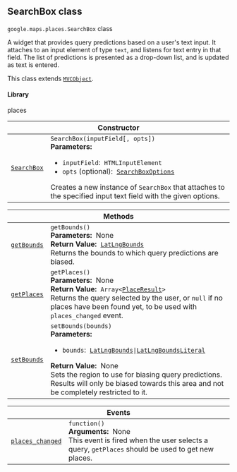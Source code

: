 
<h2 id="SearchBox">SearchBox class</h2>
<p>
<code><span itemprop="path">google.maps.places</span>.<span itemprop="name">SearchBox</span></code>
class
</p>
<p>A widget that provides query predictions based on a user's text input. It attaches to an input element of type <code>text</code>, and listens for text entry in that field. The list of predictions is presented as a drop-down list, and is updated as text is entered.</p>
<p>This class extends
<code><a href="MVCObject.md">MVCObject</a></code>.
</p>
<h4>Library</h4>
<p>places</p>
<div class="devsite-table-wrapper"><table class="constructors responsive" summary="class SearchBox - Constructor">
<thead>
<tr><th colspan="2" id="SearchBox.constructor">Constructor</th>
</tr></thead>
<tbody>
<tr>
<td><code><a class="secret-link" href="#SearchBox.constructor"><span>SearchBox</span></a></code></td>
<td><div><code>SearchBox(inputField[, opts])</code></div>
<div class="desc"><strong>Parameters:</strong>&nbsp; <ul>
<li><code>inputField</code>:&nbsp; <code>HTMLInputElement</code></li>
<li><code>opts</code> (optional):&nbsp; <code><a href="SearchBoxOptions.md">SearchBoxOptions</a></code></li>
</ul></div>
<div class="desc">Creates a new instance of <code>SearchBox</code> that attaches to the specified input text field with the given options.</div></td>
</tr>
</tbody>
</table></div>
<div class="devsite-table-wrapper"><table class="methods responsive" summary="class SearchBox - Methods">
<thead>
<tr><th colspan="2">Methods</th>
</tr></thead>
<tbody>
<tr id="SearchBox.getBounds">
<td itemprop="property"><code><a class="secret-link" href="#SearchBox.getBounds"><span>getBounds</span></a></code></td>
<td><div><code>getBounds()</code></div>
<div class="desc"><strong>Parameters:</strong>&nbsp; None</div>
<div class="desc"><strong>Return Value:</strong>&nbsp; <code><a href="LatLngBounds.md">LatLngBounds</a></code></div>
<div class="desc">Returns the bounds to which query predictions are biased.</div></td>
</tr>
<tr id="SearchBox.getPlaces">
<td itemprop="property"><code><a class="secret-link" href="#SearchBox.getPlaces"><span>getPlaces</span></a></code></td>
<td><div><code>getPlaces()</code></div>
<div class="desc"><strong>Parameters:</strong>&nbsp; None</div>
<div class="desc"><strong>Return Value:</strong>&nbsp; <code>Array&lt;<a href="PlaceResult.md">PlaceResult</a>&gt;</code></div>
<div class="desc">Returns the query selected by the user, or <code>null</code> if no places have been found yet, to be used with <code>places_changed</code> event.</div></td>
</tr>
<tr id="SearchBox.setBounds">
<td itemprop="property"><code><a class="secret-link" href="#SearchBox.setBounds"><span>setBounds</span></a></code></td>
<td><div><code>setBounds(bounds)</code></div>
<div class="desc"><strong>Parameters:</strong>&nbsp; <ul>
<li><code>bounds</code>:&nbsp; <code><a href="LatLngBounds.md">LatLngBounds</a>|<a href="LatLngBoundsLiteral.md">LatLngBoundsLiteral</a></code></li>
</ul></div>
<div class="desc"><strong>Return Value:</strong>&nbsp; None</div>
<div class="desc">Sets the region to use for biasing query predictions. Results will only be biased towards this area and not be completely restricted to it.</div></td>
</tr>
</tbody>
</table></div>
<div class="devsite-table-wrapper"><table class="details responsive" summary="class SearchBox - Events">
<thead>
<tr><th colspan="2">Events</th>
</tr></thead>
<tbody>
<tr id="SearchBox.places_changed">
<td itemprop="property"><code><a class="secret-link" href="#SearchBox.places_changed"><span>places_changed</span></a></code></td>
<td><div><code>function()</code></div>
<div class="desc"><strong>Arguments:</strong>&nbsp; None</div>
<div class="desc">This event is fired when the user selects a query, <code>getPlaces</code> should be used to get new places.</div></td>
</tr>
</tbody>
</table></div>
<script src="replace_links.js"></script>
